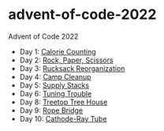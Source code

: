 # advent-of-code-2022
Advent of Code 2022

* Day 1: [Calorie Counting](caloriecounter)
* Day 2: [Rock, Paper, Scissors](rock-paper-scissors)
* Day 3: [Rucksack Reorganization](rucksack)
* Day 4: [Camp Cleanup](camp-cleanup)
* Day 5: [Supply Stacks](supply-stacks)
* Day 6: [Tuning Trouble](tuning-trouble)
* Day 8: [Treetop Tree House](treetop-tree-house)
* Day 9: [Rope Bridge](rope-bridge)
* Day 10: [Cathode-Ray Tube](cathode-ray-tube)